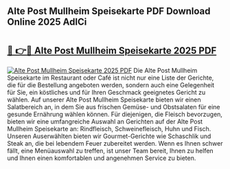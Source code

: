 ## Alte Post Mullheim Speisekarte PDF Download Online 2025 AdlCi

# <h2><a href="http://gc7xd6.nevu.top/?p=Alte+Post+Mullheim+Speisekarte">🔗 👉🔴 Alte Post Mullheim Speisekarte 2025 PDF</a></h2>

[![Alte Post Mullheim Speisekarte 2025 PDF](https://i.imgur.com/dBaPXMq.png)](http://gc7xd6.nevu.top/?p=Alte+Post+Mullheim+Speisekarte)
Die Alte Post Mullheim Speisekarte im Restaurant oder Café ist nicht nur eine Liste der Gerichte, die für die Bestellung angeboten werden, sondern auch eine Gelegenheit für Sie, ein köstliches und für Ihren Geschmack geeignetes Gericht zu wählen. Auf unserer Alte Post Mullheim Speisekarte bieten wir einen Salatbereich an, in dem Sie aus frischen Gemüse- und Obstsalaten für eine gesunde Ernährung wählen können. Für diejenigen, die Fleisch bevorzugen, bieten wir eine umfangreiche Auswahl an Gerichten auf der Alte Post Mullheim Speisekarte an: Rindfleisch, Schweinefleisch, Huhn und Fisch. Unseren Auserwählten bieten wir Gourmet-Gerichte wie Schaschlik und Steak an, die bei lebendem Feuer zubereitet werden. Wenn es Ihnen schwer fällt, eine Menüauswahl zu treffen, ist unser Team bereit, Ihnen zu helfen und Ihnen einen komfortablen und angenehmen Service zu bieten.
